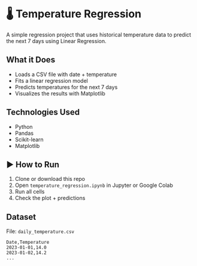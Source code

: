 # 🌡 Temperature Regression

A simple regression project that uses historical temperature data to predict the next 7 days using Linear Regression.

##  What it Does
- Loads a CSV file with date + temperature
- Fits a linear regression model
- Predicts temperatures for the next 7 days
- Visualizes the results with Matplotlib

##  Technologies Used
- Python
- Pandas
- Scikit-learn
- Matplotlib

## ▶ How to Run
1. Clone or download this repo
2. Open `temperature_regression.ipynb` in Jupyter or Google Colab
3. Run all cells
4. Check the plot + predictions

##  Dataset
File: `daily_temperature.csv`

```csv
Date,Temperature
2023-01-01,14.0
2023-01-02,14.2
...
